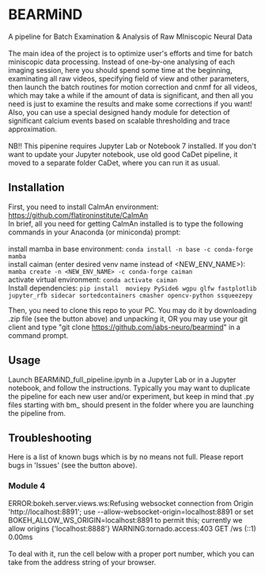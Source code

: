 # BEARMiND
A pipeline for Batch Examination & Analysis of Raw MIniscopic Neural Data
</br>
</br>
The main idea of the project is to optimize user's efforts and time for batch miniscopic data processing. Instead of one-by-one analysing of each imaging session, here you should spend some time at the beginning, examinating all raw videos, specifying field of view and other parameters, then launch the batch routines for motion correction and cnmf for all videos, which may take a while if the amount of data is significant, and then all you need is just to examine the results and make some corrections if you want! Also, you can use a special designed handy module for detection of significant calcium events based on scalable thresholding and trace approximation.
</br>
</br>
NB!! This pipenine requires Jupyter Lab or Notebook 7 installed. If you don't want to update your Jupyter notebook, use old good CaDet pipeline, it moved to a separate folder CaDet, where you can run it as usual.

## Installation
First, you need to install CaImAn environment: https://github.com/flatironinstitute/CaImAn</br>
In brief, all you need for getting CaImAn installed is to type the following commands in your Anaconda (or miniconda) prompt:
</br></br>
install mamba in base environment: `conda install -n base -c conda-forge mamba` </br>
install caiman (enter desired venv name instead of <NEW_ENV_NAME>): `mamba create -n <NEW_ENV_NAME> -c conda-forge caiman` </br>
activate virtual environment: `conda activate caiman`  </br>
Install dependencies: `pip install  moviepy PySide6 wgpu glfw fastplotlib jupyter_rfb sidecar sortedcontainers cmasher opencv-python ssqueezepy`
</br>

Then, you need to clone this repo to your PC. You may do it by downloading .zip file (see the button above) and unpacking it, OR you may use your git client and type "git clone https://github.com/iabs-neuro/bearmind" in a command prompt.

## Usage
Launch BEARMiND_full_pipeline.ipynb in a Jupyter Lab or in a Jupyter notebook, and follow the instructions. Typically you may want to duplicate the pipeline for each new user and/or experiment, but keep in mind that .py files starting with bm_ should present in the folder where you are launching the pipeline from. 

## Troubleshooting
Here is a list of known bugs which is by no means not full. Please report bugs in 'Issues' (see the button above).
### Module 4
ERROR:bokeh.server.views.ws:Refusing websocket connection from Origin 'http://localhost:8891';                       use --allow-websocket-origin=localhost:8891 or set BOKEH_ALLOW_WS_ORIGIN=localhost:8891 to permit this; currently we allow origins {'localhost:8888'}
WARNING:tornado.access:403 GET /ws (::1) 0.00ms
</br></br>
To deal with it, run the cell below with a proper port number, which you can take from the address string of your browser. 


